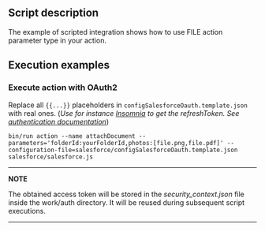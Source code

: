 ## Script description
The example of scripted integration shows how to use FILE action parameter type in your action.

## Execution examples

### Execute action with OAuth2

Replace all `{{...}}` placeholders in `configSalesforceOauth.template.json` with real ones.
(_Use for instance [Insomnia](https://insomnia.rest) to get the refreshToken.
See [authentication documentation](https://support.insomnia.rest/article/38-authentication)_)

`bin/run action --name attachDocument --parameters='folderId:yourFolderId,photos:[file.png,file.pdf]' --configuration-file=salesforce/configSalesforceOauth.template.json salesforce/salesforce.js`

---
**NOTE**

The obtained access token will be stored in the _security_context.json_ file inside the work/auth directory. It will be reused during subsequent script executions.

---



